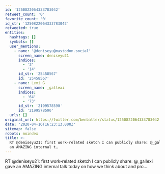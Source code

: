 ```yaml
---
id: '1250822064333783042'
retweet_count: '0'
favorite_count: '0'
id_str: '1250822064333783042'
retweeted: true
entities:
  hashtags: []
  symbols: []
  user_mentions:
    - name: '@deniseyu@mastodon.social'
      screen_name: deniseyu21
      indices:
        - '3'
        - '14'
      id_str: '25458567'
      id: '25458567'
    - name: Lexi G
      screen_name: _gallexi
      indices:
        - '64'
        - '73'
      id_str: '2199578590'
      id: '2199578590'
  urls: []
original_url: https://twitter.com/benbalter/status/1250822064333783042
date: '2020-04-16T16:23:13.000Z'
sitemap: false
robots: noindex
title: >-
  RT @deniseyu21: first work-related sketch I can publicly share: @_gallexi gave
  an AMAZING internal t…
---
```


RT @deniseyu21: first work-related sketch I can publicly share: @_gallexi gave an AMAZING internal talk today on how we think about and pro…